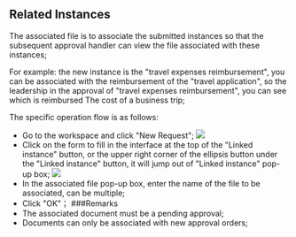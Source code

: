 ## Related Instances
The associated file is to associate the submitted instances so that the subsequent approval handler can view the file associated with these instances;

For example: the new instance is the "travel expenses reimbursement", you can be associated with the reimbursement of the "travel application", so the leadership in the approval of "travel expenses reimbursement", you can see which is reimbursed The cost of a business trip;

The specific operation flow is as follows:
- Go to the workspace and click "New Request";
![](images/关联文件1.png)
- Click on the form to fill in the interface at the top of the "Linked instance" button, or the upper right corner of the ellipsis button under the "Linked instance" button, it will jump out of "Linked instance" pop-up box;
![](images/关联文件2.png)
- In the associated file pop-up box, enter the name of the file to be associated, can be multiple;
- Click "OK"；
###Remarks
- The associated document must be a pending approval;
- Documents can only be associated with new approval orders;
